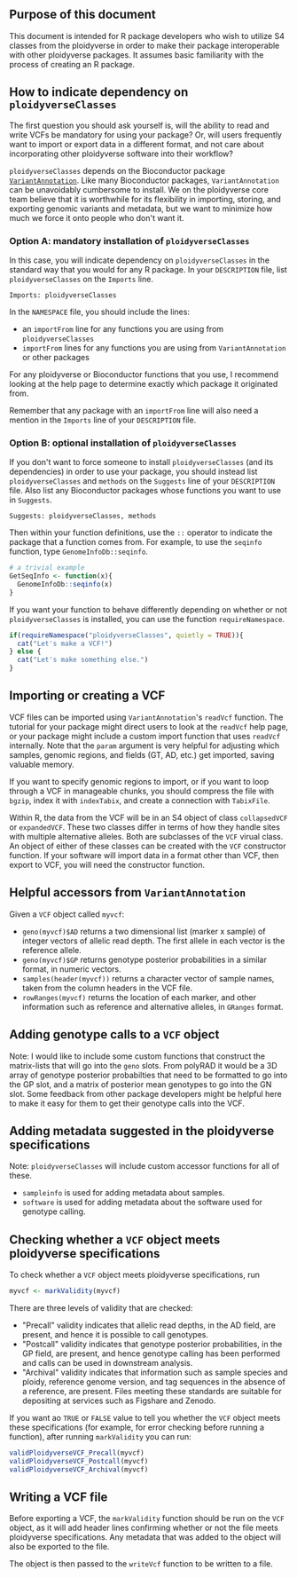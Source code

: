 Purpose of this document
------------------------

This document is intended for R package developers who wish to utilize S4 classes from the ploidyverse in order to make their package interoperable with other ploidyverse packages. It assumes basic familiarity with the process of creating an R package.

How to indicate dependency on `ploidyverseClasses`
--------------------------------------------------

The first question you should ask yourself is, will the ability to read and write VCFs be mandatory for using your package? Or, will users frequently want to import or export data in a different format, and not care about incorporating other ploidyverse software into their workflow?

`ploidyverseClasses` depends on the Bioconductor package [`VariantAnnotation`](https://bioconductor.org/packages/release/bioc/html/VariantAnnotation.html). Like many Bioconductor packages, `VariantAnnotation` can be unavoidably cumbersome to install. We on the ploidyverse core team believe that it is worthwhile for its flexibility in importing, storing, and exporting genomic variants and metadata, but we want to minimize how much we force it onto people who don't want it.

### Option A: mandatory installation of `ploidyverseClasses`

In this case, you will indicate dependency on `ploidyverseClasses` in the standard way that you would for any R package. In your `DESCRIPTION` file, list `ploidyverseClasses` on the `Imports` line.

    Imports: ploidyverseClasses

In the `NAMESPACE` file, you should include the lines:

-   an `importFrom` line for any functions you are using from `ploidyverseClasses`
-   `importFrom` lines for any functions you are using from `VariantAnnotation` or other packages

For any ploidyverse or Bioconductor functions that you use, I recommend looking at the help page to determine exactly which package it originated from.

Remember that any package with an `importFrom` line will also need a mention in the `Imports` line of your `DESCRIPTION` file.

### Option B: optional installation of `ploidyverseClasses`

If you don't want to force someone to install `ploidyverseClasses` (and its dependencies) in order to use your package, you should instead list `ploidyverseClasses` and `methods` on the `Suggests` line of your `DESCRIPTION` file. Also list any Bioconductor packages whose functions you want to use in `Suggests`.

    Suggests: ploidyverseClasses, methods

Then within your function definitions, use the `::` operator to indicate the package that a function comes from. For example, to use the `seqinfo` function, type `GenomeInfoDb::seqinfo`.

``` r
# a trivial example
GetSeqInfo <- function(x){
  GenomeInfoDb::seqinfo(x)
}
```

If you want your function to behave differently depending on whether or not `ploidyverseClasses` is installed, you can use the function `requireNamespace`.

``` r
if(requireNamespace("ploidyverseClasses", quietly = TRUE)){
  cat("Let's make a VCF!")
} else {
  cat("Let's make something else.")
}
```

Importing or creating a VCF
---------------------------

VCF files can be imported using `VariantAnnotation`'s `readVcf` function. The tutorial for your package might direct users to look at the `readVcf` help page, or your package might include a custom import function that uses `readVcf` internally. Note that the `param` argument is very helpful for adjusting which samples, genomic regions, and fields (GT, AD, etc.) get imported, saving valuable memory.

If you want to specify genomic regions to import, or if you want to loop through a VCF in manageable chunks, you should compress the file with `bgzip`, index it with `indexTabix`, and create a connection with `TabixFile`.

Within R, the data from the VCF will be in an S4 object of class `collapsedVCF` or `expandedVCF`. These two classes differ in terms of how they handle sites with multiple alternative alleles. Both are subclasses of the `VCF` virual class. An object of either of these classes can be created with the `VCF` constructor function. If your software will import data in a format other than VCF, then export to VCF, you will need the constructor function.

Helpful accessors from `VariantAnnotation`
------------------------------------------

Given a `VCF` object called `myvcf`:

-   `geno(myvcf)$AD` returns a two dimensional list (marker x sample) of integer vectors of allelic read depth. The first allele in each vector is the reference allele.
-   `geno(myvcf)$GP` returns genotype posterior probabilities in a similar format, in numeric vectors.
-   `samples(header(myvcf))` returns a character vector of sample names, taken from the column headers in the VCF file.
-   `rowRanges(myvcf)` returns the location of each marker, and other information such as reference and alternative alleles, in `GRanges` format.

Adding genotype calls to a `VCF` object
---------------------------------------

Note: I would like to include some custom functions that construct the matrix-lists that will go into the `geno` slots. From polyRAD it would be a 3D array of genotype posterior probabilties that need to be formatted to go into the GP slot, and a matrix of posterior mean genotypes to go into the GN slot. Some feedback from other package developers might be helpful here to make it easy for them to get their genotype calls into the VCF.

Adding metadata suggested in the ploidyverse specifications
-----------------------------------------------------------

Note: `ploidyverseClasses` will include custom accessor functions for all of these.

-   `sampleinfo` is used for adding metadata about samples.
-   `software` is used for adding metadata about the software used for genotype calling.

Checking whether a `VCF` object meets ploidyverse specifications
----------------------------------------------------------------

To check whether a `VCF` object meets ploidyverse specifications, run

``` r
myvcf <- markValidity(myvcf)
```

There are three levels of validity that are checked:

-   "Precall" validity indicates that allelic read depths, in the AD field, are present, and hence it is possible to call genotypes.
-   "Postcall" validity indicates that genotype posterior probabilities, in the GP field, are present, and hence genotype calling has been performed and calls can be used in downstream analysis.
-   "Archival" validity indicates that information such as sample species and ploidy, reference genome version, and tag sequences in the absence of a reference, are present. Files meeting these standards are suitable for depositing at services such as Figshare and Zenodo.

If you want ao `TRUE` or `FALSE` value to tell you whether the `VCF` object meets these specifications (for example, for error checking before running a function), after running `markValidity` you can run:

``` r
validPloidyverseVCF_Precall(myvcf)
validPloidyverseVCF_Postcall(myvcf)
validPloidyverseVCF_Archival(myvcf)
```

Writing a VCF file
------------------

Before exporting a VCF, the `markValidity` function should be run on the `VCF` object, as it will add header lines confirming whether or not the file meets ploidyverse specifications. Any metadata that was added to the object will also be exported to the file.

The object is then passed to the `writeVcf` function to be written to a file.
